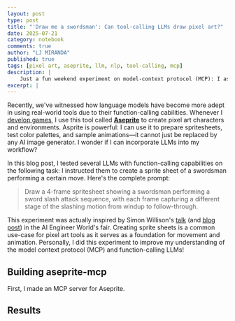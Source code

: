 ```yaml
---
layout: post
type: post
title: "'Draw me a swordsman': Can tool-calling LLMs draw pixel art?"
date: 2025-07-21
category: notebook
comments: true
author: "LJ MIRANDA"
published: true
tags: [pixel art, aseprite, llm, nlp, tool-calling, mcp]
description: |
    Just a fun weekend experiment on model-context protocol (MCP): I asked several tool-calling LLMs to draw a 4-frame spritesheet of a swordsman performing a slash attack using an Aseprite MCP I built. The results were interesting!
excerpt: |
---
```


<span class="firstcharacter">R</span>ecently, we've witnessed how language models have become more adept in using real-world tools due to their function-calling cabilities. 
Whenever I [develop games](https://ljvmiranda921.itch.io), I use this tool called [**Aseprite**](https://www.aseprite.org/) to create pixel art characters and environments.
Asprite is powerful: I can use it to prepare spritesheets, test color palettes, and sample animations&mdash;it cannot just be replaced by any AI image generator. 
I wonder if I can incorporate LLMs into my workflow?

<!--Aseprite screenshot-->

In this blog post, I tested several LLMs with function-calling capabilities on the following task: I instructed them to create a sprite sheet of a swordsman performing a certain move. Here's the complete prompt:

> Draw a 4-frame spritesheet showing a swordsman performing a sword slash attack sequence, with each frame capturing a different stage of the slashing motion from windup to follow-through.

This experiment was actually inspired by Simon Willison's [talk](https://www.youtube.com/live/z4zXicOAF28?si=qcQ4qz8PeNEID5uF&t=5086) (and [blog post](https://simonwillison.net/tags/svg/)) in the AI Engineer World's fair.
Creating sprite sheets is a common use-case for pixel art tools as it serves as a foundation for movement and animation.
Personally, I did this experiment to improve my understanding of the model context protocol (MCP) and function-calling LLMs!

## Building aseprite-mcp

First, I made an MCP server for Aseprite.


## Results

